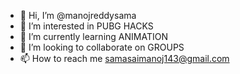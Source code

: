 - 👋 Hi, I’m @manojreddysama
- 👀 I’m interested in PUBG HACKS
- 🌱 I’m currently learning ANIMATION
- 💞️ I’m looking to collaborate on GROUPS
- 📫 How to reach me samasaimanoj143@gmail.com

<!---
manojreddysama/manojreddysama is a ✨ special ✨ repository because its `README.md` (this file) appears on your GitHub profile.
You can click the Preview link to take a look at your changes.
--->
